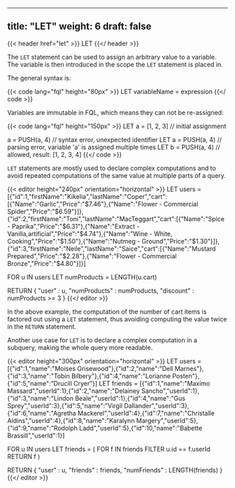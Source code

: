 ---
title: "LET"
weight: 6
draft: false
----

{{< header href="let" >}}
LET
{{</ header >}}

The ``LET`` statement can be used to assign an arbitrary value to a variable. The variable is then introduced in the scope the ``LET`` statement is placed in.

The general syntax is:

{{< code lang="fql" height="80px" >}}
LET variableName = expression
{{</ code >}}

Variables are immutable in FQL, which means they can not be re-assigned:

{{< code lang="fql" height="150px" >}}
LET a = [1, 2, 3]  // initial assignment

a = PUSH(a, 4)     // syntax error, unexpected identifier
LET a = PUSH(a, 4) // parsing error, variable 'a' is assigned multiple times
LET b = PUSH(a, 4) // allowed, result: [1, 2, 3, 4]
{{</ code >}}

``LET`` statements are mostly used to declare complex computations and to avoid repeated computations of the same value at multiple parts of a query.

{{< editor height="240px" orientation="horizontal" >}}
LET users = [{"id":1,"firstName":"Kikelia","lastName":"Coper","cart":[{"Name":"Garlic","Price":"$7.46"},{"Name":"Flower - Commercial Spider","Price":"$6.59"}]},{"id":2,"firstName":"Toni","lastName":"MacTeggart","cart":[{"Name":"Spice - Paprika","Price":"$6.31"},{"Name":"Extract - Vanilla,artificial","Price":"$4.74"},{"Name":"Wine - White, Cooking","Price":"$1.50"},{"Name":"Nutmeg - Ground","Price":"$1.30"}]},{"id":3,"firstName":"Neile","lastName":"Saice","cart":[{"Name":"Mustard Prepared","Price":"$2.28"},{"Name":"Flower - Commercial Bronze","Price":"$4.80"}]}]

FOR u IN users
  LET numProducts = LENGTH(u.cart)
  
  RETURN { 
    "user" : u, 
    "numProducts" : numProducts, 
    "discount" : numProducts >= 3
  } 
{{</ editor >}}

In the above example, the computation of the number of cart items is factored out using a ``LET`` statement, thus avoiding computing the value twice in the ``RETURN`` statement.

Another use case for ``LET`` is to declare a complex computation in a subquery, making the whole query more readable.

{{< editor height="300px" orientation="horizontal" >}}
LET users = [{"id":1,"name":"Moises Grisewood"},{"id":2,"name":"Dell Marnes"},{"id":3,"name":"Tobin Bilbery"},{"id":4,"name":"Lorianne Posten"},{"id":5,"name":"Drucill Cryer"}]
LET friends = [{"id":1,"name":"Maximo Massard","userId":1},{"id":2,"name":"Delainey Sancho","userId":1},{"id":3,"name":"Lindon Beale","userId":1},{"id":4,"name":"Gus Sprey","userId":3},{"id":5,"name":"Virgil Dallander","userId":3},{"id":6,"name":"Agretha Mackerel","userId":4},{"id":7,"name":"Christalle Aldins","userId":4},{"id":8,"name":"Karalynn Margery","userId":5},{"id":9,"name":"Rodolph Ladd","userId":5},{"id":10,"name":"Babette Brassill","userId":1}]

FOR u IN users
  LET friends = (
    FOR f IN friends 
        FILTER u.id == f.userId
        RETURN f
  )

  RETURN { 
    "user" : u, 
    "friends" : friends, 
    "numFriends" : LENGTH(friends)
  }
{{</ editor >}}